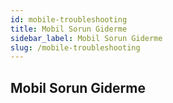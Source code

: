 ```yaml
---
id: mobile-troubleshooting
title: Mobil Sorun Giderme
sidebar_label: Mobil Sorun Giderme
slug: /mobile-troubleshooting
---
```

## Mobil Sorun Giderme
